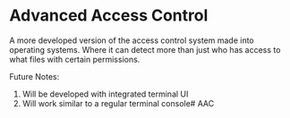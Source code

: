 # Advanced Access Control

A more developed version of the access control system made into operating systems. Where it can detect more than just who has access to what files with certain permissions.

Future Notes:

1. Will be developed with integrated terminal UI
2. Will work similar to a regular terminal console#   A A C  
 